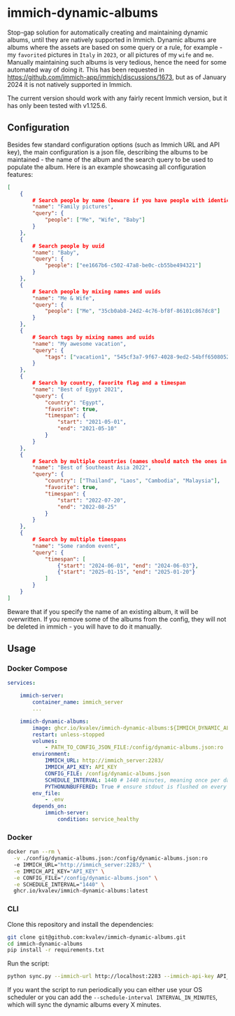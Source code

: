 # immich-dynamic-albums

Stop-gap solution for automatically creating and maintaining dynamic albums, until they are natively supported in Immich.
Dynamic albums are albums where the assets are based on some query or a rule, for example - my `favorited` pictures in `Italy` in `2023`, or all pictures of my `wife` and `me`.
Manually maintaining such albums is very tedious, hence the need for some automated way of doing it.
This has been requested in https://github.com/immich-app/immich/discussions/1673, but as of January 2024 it is not natively supported in Immich.

The current version should work with any fairly recent Immich version, but it has only been tested with v1.125.6.

## Configuration

Besides few standard configuration options (such as Immich URL and API key), the main configuration is a json file, describing the albums to be maintained - the name of the album and the search query to be used to populate the album. Here is an example showcasing all configuration features:

```json
[
    {
        # Search people by name (beware if you have people with identical names)
        "name": "Family pictures",
        "query": {
            "people": ["Me", "Wife", "Baby"]
        }
    },
    {
        # Search people by uuid
        "name": "Baby",
        "query": {
            "people": ["ee1667b6-c502-47a8-be0c-cb55be494321"]
        }
    },
    {
        # Search people by mixing names and uuids
        "name": "Me & Wife",
        "query": {
            "people": ["Me", "35cb0ab8-24d2-4c76-bf8f-86101c867dc8"]
        }
    },
    {
        # Search tags by mixing names and uuids
        "name": "My awesome vacation",
        "query": {
            "tags": ["vacation1", "545cf3a7-9f67-4028-9ed2-54bff6508052"]
        }
    },
    {
        # Search by country, favorite flag and a timespan
        "name": "Best of Egypt 2021",
        "query": {
            "country": "Egypt",
            "favorite": true,
            "timespan": {
                "start": "2021-05-01",
                "end": "2021-05-10"
            }
        }
    },
    {
        # Search by multiple countries (names should match the ones in Immich)
        "name": "Best of Southeast Asia 2022",
        "query": {
            "country": ["Thailand", "Laos", "Cambodia", "Malaysia"],
            "favorite": true,
            "timespan": {
                "start": "2022-07-20",
                "end": "2022-08-25"
            }
        }
    },
    {
        # Search by multiple timespans
        "name": "Some random event",
        "query": {
            "timespan": [
                {"start": "2024-06-01", "end": "2024-06-03"},
                {"start": "2025-01-15", "end": "2025-01-20"}
            ]
        }
    }
]
```

Beware that if you specify the name of an existing album, it will be overwritten. If you remove some of the albums from the config, they will not be deleted in immich - you will have to do it manually.


## Usage

### Docker Compose

```yaml
services:

    immich-server:
        container_name: immich_server
        ...

    immich-dynamic-albums:
        image: ghcr.io/kvalev/immich-dynamic-albums:${IMMICH_DYNAMIC_ALBUMS_VERSION:-latest}
        restart: unless-stopped
        volumes:
            - PATH_TO_CONFIG_JSON_FILE:/config/dynamic-albums.json:ro
        environment:
            IMMICH_URL: http://immich_server:2283/
            IMMICH_API_KEY: API_KEY
            CONFIG_FILE: /config/dynamic-albums.json
            SCHEDULE_INTERVAL: 1440 # 1440 minutes, meaning once per day
            PYTHONUNBUFFERED: True # ensure stdout is flushed on every print
        env_file:
            - .env
        depends_on:
            immich-server:
                condition: service_healthy
```

### Docker

```sh
docker run --rm \
  -v ./config/dynamic-albums.json:/config/dynamic-albums.json:ro
  -e IMMICH_URL="http://immich_server:2283/" \
  -e IMMICH_API_KEY="API_KEY" \
  -e CONFIG_FILE="/config/dynamic-albums.json" \
  -e SCHEDULE_INTERVAL="1440" \
  ghcr.io/kvalev/immich-dynamic-albums:latest
```


### CLI

Clone this repository and install the dependencies:

```sh
git clone git@github.com:kvalev/immich-dynamic-albums.git
cd immich-dynamic-albums
pip install -r requirements.txt
```

Run the script:

```sh
python sync.py --immich-url http://localhost:2283 --immich-api-key API_KEY --config-file ../config/dynamic-albums/demo-config.json
```

If you want the script to run periodically you can either use your OS scheduler or you can add the `--schedule-interval INTERVAL_IN_MINUTES`, which will sync the dynamic albums every X minutes.
